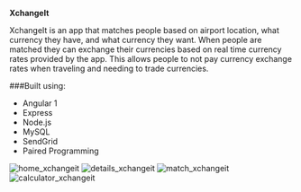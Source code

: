 **XchangeIt**

XchangeIt is an app that matches people based on airport location, what currency they have, and what currency they want. When people are matched they can exchange their currencies based on real time currency rates provided by the app. This allows people to not pay currency exchange rates when traveling and needing to trade currencies.

###Built using: 
  * Angular 1
  * Express
  * Node.js
  * MySQL
  * SendGrid
  * Paired Programming

![home_xchangeit](https://cloud.githubusercontent.com/assets/13628228/17156648/b8742ad8-533f-11e6-8d0b-e793e63299ad.png) ![details_xchangeit](https://cloud.githubusercontent.com/assets/13628228/17156652/bd0b89ec-533f-11e6-8cf4-bf16279f916e.png) ![match_xchangeit](https://cloud.githubusercontent.com/assets/13628228/17156655/c023a7ea-533f-11e6-9ef7-96a89d1ed2cc.png) ![calculator_xchangeit](https://cloud.githubusercontent.com/assets/13628228/17156660/c38b985c-533f-11e6-80a0-9d1606a1e075.png)
